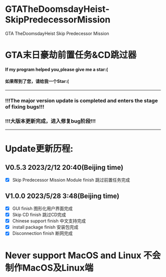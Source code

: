 # GTATheDoomsdayHeist-SkipPredecessorMission
GTA TheDoomsdayHeist Skip Predecessor Mission
# GTA末日豪劫前置任务&CD跳过器
#### If my program helped you,please give me a star:(
#### 如果帮到了您，请给我一个Star:(
---
### !!!The major version update is completed and enters the stage of fixing bugs!!!
### !!!大版本更新完成，进入修复bug阶段!!!
---
# Update更新历程:
## V0.5.3 2023/2/12 20:40(Beijing time)
- [x] Skip Predecessor Mission Module finish 跳过前置任务完成
## V1.0.0 2023/5/28 3:48(Beijing time)
- [x] GUI finish 图形化用户界面完成
- [x] Skip CD finish 跳过CD完成
- [x] Chinese support finish 中文支持完成
- [x] install package finish 安装包完成
- [x] Disconnection finish 断网完成

# Never support MacOS and Linux 不会制作MacOS及Linux端
